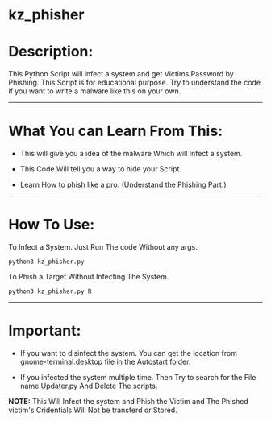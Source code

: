 # kz_phisher

Description:
=

This Python Script will infect a system and get Victims Password by Phishing. This Script is for educational purpose. Try to understand the code if you want to write a malware like this on your own.

-----
What You can Learn From This:
=
* This will give you a idea of the malware Which will Infect a system.

* This Code Will tell you a way to hide your Script.

* Learn How to phish like a pro. (Understand the Phishing Part.)

-------
How To Use:
=

To Infect a System. Just Run The code Without any args.

```
python3 kz_phisher.py
```

To Phish a Target Without Infecting The System.

```
python3 kz_phisher.py R
```

-------
Important:
=

* If you want to disinfect the system. You can get the location from gnome-terminal.desktop file in the Autostart folder.

* If you infected the system multiple time. Then Try to search for the File name Updater.py And Delete The scripts.



**NOTE:** This Will Infect the system and Phish the Victim and The Phished victim's Cridentials Will Not be transferd or Stored.
